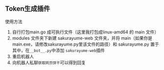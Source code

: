 ## Token生成插件

使用方法

1. 自行打包main.go 成可执行文件（这里我打包成linux-amd64 的 main 文件）
2. modules 文件夹下新建 sakurayume-web 文件夹，并将 main（如果你是main.exe，请修改sakurayume.py里该文件的路径）和 sakurayume.py 置于其中，在`__bot__.py`中添加 `sakurayume-web`插件
3. 重启机器人
4. 向机器人私聊`获取网页饼干`可以得到回复
